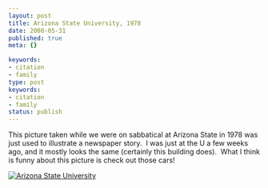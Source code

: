 ```yaml
---
layout: post
title: Arizona State University, 1978
date: 2008-05-31
published: true
meta: {}

keywords:
- citation
- family
type: post
keywords:
- citation
- family
status: publish
---
```



This picture taken while we were on sabbatical at Arizona State in 1978 was just used to illustrate a newspaper story.  I was just at the U a few weeks ago, and it mostly looks the same (certainly this building does).  What I think is funny about this picture is check out those cars!



[![Arizona State University](http://media.eick.us/2011/05/331756424_08cae6971c.jpg)](http://www.flickr.com/photos/andreweick/331756424/ "Arizona State University by AndrewEick, on Flickr")

